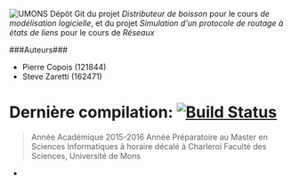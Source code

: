 ![UMONS](http://informatique.umons.ac.be/staff/Wijsen.Jef/UMONS+txt.png)
Dépôt Git du projet *Distributeur de boisson* pour le cours *de modélisation logicielle*, et du projet *Simulation d'un protocole de routage à états de liens* pour le cours de *Réseaux*

###Auteurs###
 - Pierre Copois (121844)
 - Steve Zaretti (162471)

# Dernière compilation: [![Build Status](https://travis-ci.com/kossolax/UMONS.svg?token=1pzwRGGKxmNRn9qJVxT2&branch=master)](https://travis-ci.com/kossolax/UMONS)

> Année Académique 2015-2016
> Année Préparatoire au Master en Sciences
> Informatiques à horaire décalé à Charleroi Faculté des Sciences,
> Université de Mons
+
